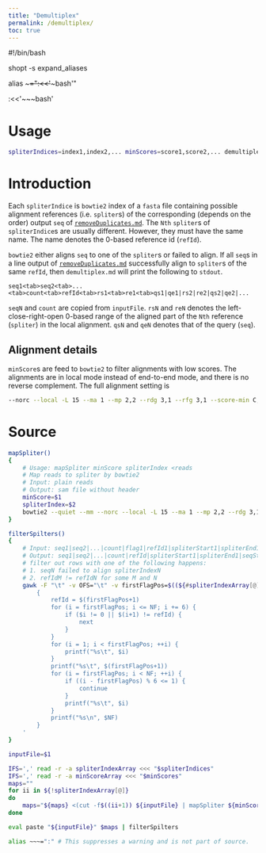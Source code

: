 ```yaml
---
title: "Demultiplex"
permalink: /demultiplex/
toc: true
---
```


#!/bin/bash

shopt -s expand_aliases

alias ~~~=":<<'~~~bash'"

:<<'~~~bash'

# Usage
```bash
spliterIndices=index1,index2,... minScores=score1,score2,... demultiplex.md inputFile >demultiplexFile
```

# Introduction
Each `spliterIndice` is `bowtie2` index of a `fasta` file containing possible alignment references (i.e. `spliter`s) of the corresponding (depends on the order) output `seq` of [`removeDuplicates.md`][`removeDuplicates.md`]. The `Nth` `spliter`s of `spliterIndice`s are usually different. However, they must have the same name. The name denotes the 0-based reference id (`refId`).

`bowtie2` either aligns `seq` to one of the `spliter`s or failed to align. If all `seq`s in a line output of [`removeDuplicates.md`][`removeDuplicates.md`] successfully align to `spliter`s of the same `refId`, then `demultiplex.md` will print the following to `stdout`.
```
seq1<tab>seq2<tab>...<tab>count<tab>refId<tab>rs1<tab>re1<tab>qs1|qe1|rs2|re2|qs2|qe2|...
```
`seqN` and `count` are copied from `inputFile`. `rsN` and `reN` denotes the left-close-right-open 0-based range of the aligned part of the `Nth` reference (`spliter`) in the local alignment. `qsN` and `qeN` denotes that of the query (`seq`).

## Alignment details
`minScore`s are feed to `bowtie2` to filter alignments with low scores. The alignments are in local mode instead of end-to-end mode, and there is no reverse complement. The full alignment setting is
```bash
--norc --local -L 15 --ma 1 --mp 2,2 --rdg 3,1 --rfg 3,1 --score-min C,scoreN
```

[`removeDuplicates.md`]: /sx_lcy/remove-duplicates/

# Source
~~~bash
mapSpliter()
{
    # Usage: mapSpliter minScore spliterIndex <reads
    # Map reads to spliter by bowtie2
    # Input: plain reads
    # Output: sam file without header
    minScore=$1
    spliterIndex=$2
    bowtie2 --quiet --mm --norc --local -L 15 --ma 1 --mp 2,2 --rdg 3,1 --rfg 3,1 --score-min C,${minScore} -r -x "${spliterIndex}" -U - 2>/dev/null | samtools view
}

filterSpilters()
{
    # Input: seq1|seq2|...|count|flag1|refId1|spliterStart1|spliterEnd1|seqStart1|seqEnd1|flag2|refId2|spliterStart2|spliterEnd2|seqStart2|seqEnd2|...
    # Output: seq1|seq2|...|count|refId|spliterStart1|spliterEnd1|seqStart1|seqEnd1|spliterStart2|spliterEnd2|seqStart2|seqEnd2|...
    # filter out rows with one of the following happens:
    # 1. seqN failed to align spliterIndexN
    # 2. refIdM != refIdN for some M and N
    gawk -F "\t" -v OFS="\t" -v firstFlagPos=$((${#spliterIndexArray[@]}+2)) '
        {
            refId = $(firstFlagPos+1)
            for (i = firstFlagPos; i <= NF; i += 6) {
                if ($i != 0 || $(i+1) != refId) {
                    next
                }
            }
            for (i = 1; i < firstFlagPos; ++i) {
                printf("%s\t", $i)
            }
            printf("%s\t", $(firstFlagPos+1))
            for (i = firstFlagPos; i < NF; ++i) {
                if ((i - firstFlagPos) % 6 <= 1) {
                    continue
                }
                printf("%s\t", $i)
            }
            printf("%s\n", $NF)
        }
    '
}

inputFile=$1

IFS=',' read -r -a spliterIndexArray <<< "$spliterIndices"
IFS=',' read -r -a minScoreArray <<< "$minScores"
maps=""
for ii in ${!spliterIndexArray[@]}
do
    maps="${maps} <(cut -f$((ii+1)) ${inputFile} | mapSpliter ${minScoreArray[$ii]} ${spliterIndexArray[$ii]} | gawk -f getAlignPos.awk)"
done

eval paste "${inputFile}" $maps | filterSpilters
~~~

~~~bash
alias ~~~=":" # This suppresses a warning and is not part of source.
~~~
